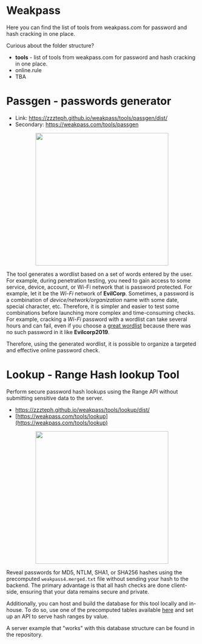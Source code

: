 # Weakpass

Here you can find the list of tools from weakpass.com for password and hash cracking in one place.

Curious about the folder structure?

- **tools** - list of tools from weakpass.com for password and hash cracking in one place.
- online.rule
- TBA


# Passgen - passwords generator
- Link: https://zzzteph.github.io/weakpass/tools/passgen/dist/
- Secondary: https://weakpass.com/tools/passgen

<p align="center">
  <img src="https://github.com/zzzteph/weakpass/blob/main/tools/passgen/sample.png?raw=true"  height="350">
</p>

The tool generates a wordlist based on a set of words entered by the user.
For example, during penetration testing, you need to gain access to some service, device, account, or Wi-Fi network that is password protected. For example, let it be the _Wi-Fi_ network of **EvilCorp**. Sometimes, a password is a combination of _device/network/organization_ name with some date, special character, etc. Therefore, it is simpler and easier to test some combinations before launching more complex and time-consuming checks. For example, cracking a _Wi-Fi_ password with a wordlist can take several hours and can fail, even if you choose a [great wordlist](https://weakpass.com/wordlist/1950) because there was no such password in it like **Evilcorp2019**. 

Therefore, using the generated wordlist, it is possible to organize a targeted and effective online password check.


# Lookup - Range Hash lookup Tool

Perform secure password hash lookups using the Range API without submitting sensitive data to the server.

- https://zzzteph.github.io/weakpass/tools/lookup/dist/
- [https://weakpass.com/tools/lookup](https://weakpass.com/tools/lookup)

<p align="center">
  <img src="https://github.com/zzzteph/weakpass/blob/main/tools/lookup/lookup.PNG?raw=true"  height="350">
</p>


Reveal passwords for MD5, NTLM, SHA1, or SHA256 hashes using the precomputed `weakpass4.merged.txt` file without sending your hash to the backend. The primary advantage is that all hash checks are done client-side, ensuring that your data remains secure and private.

Additionally, you can host and build the database for this tool locally and in-house. To do so, use one of the precomputed tables available [here](https://weakpass.com/pre-computed) and set up an API to serve hash ranges by value.

A server example that "works" with this database structure can be found in the repository.